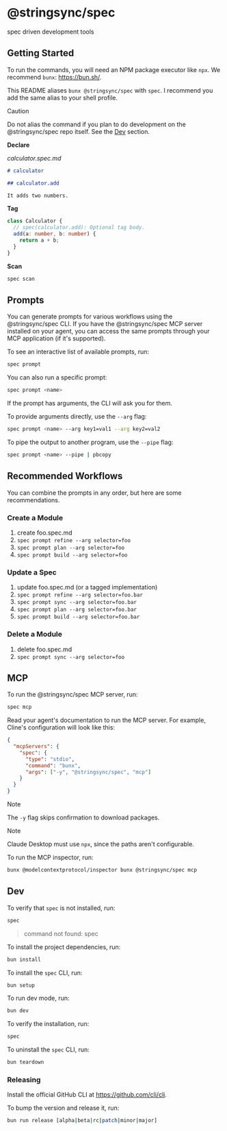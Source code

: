 # @stringsync/spec

spec driven development tools

## Getting Started

To run the commands, you will need an NPM package executor like `npx`. We recommend `bunx`: https://bun.sh/.

This README aliases `bunx @stringsync/spec` with `spec`. I recommend you add the same alias to your shell profile.

> [!CAUTION]
> Do not alias the command if you plan to do development on the @stringsync/spec repo itself. See the [Dev](#Dev) section.

**Declare**

_calculator.spec.md_

```md
# calculator

## calculator.add

It adds two numbers.
```

**Tag**

```ts
class Calculator {
  // spec(calculator.add): Optional tag body.
  add(a: number, b: number) {
    return a + b;
  }
}
```

**Scan**

```sh
spec scan
```

## Prompts

You can generate prompts for various workflows using the @stringsync/spec CLI. If you have the @stringsync/spec MCP server installed on your agent, you can access the same prompts through your MCP application (if it's supported).

To see an interactive list of available prompts, run:

```sh
spec prompt
```

You can also run a specific prompt:

```sh
spec prompt <name>
```

If the prompt has arguments, the CLI will ask you for them.

To provide arguments directly, use the `--arg` flag:

```sh
spec prompt <name> --arg key1=val1 --arg key2=val2
```

To pipe the output to another program, use the `--pipe` flag:

```sh
spec prompt <name> --pipe | pbcopy
```

## Recommended Workflows

You can combine the prompts in any order, but here are some recommendations.

### Create a Module

1. create foo.spec.md
2. `spec prompt refine --arg selector=foo`
3. `spec prompt plan --arg selector=foo`
4. `spec prompt build --arg selector=foo`

### Update a Spec

1. update foo.spec.md (or a tagged implementation)
2. `spec prompt refine --arg selector=foo.bar`
3. `spec prompt sync --arg selector=foo.bar`
4. `spec prompt plan --arg selector=foo.bar`
5. `spec prompt build --arg selector=foo.bar`

### Delete a Module

1. delete foo.spec.md
2. `spec prompt sync --arg selector=foo`

## MCP

To run the @stringsync/spec MCP server, run:

```sh
spec mcp
```

Read your agent's documentation to run the MCP server. For example, Cline's configuration will look like this:

```json
{
  "mcpServers": {
    "spec": {
      "type": "stdio",
      "command": "bunx",
      "args": ["-y", "@stringsync/spec", "mcp"]
    }
  }
}
```

> [!NOTE]  
> The `-y` flag skips confirmation to download packages.

> [!NOTE]  
> Claude Desktop must use `npx`, since the paths aren't configurable.

To run the MCP inspector, run:

```sh
bunx @modelcontextprotocol/inspector bunx @stringsync/spec mcp
```

## Dev

To verify that `spec` is not installed, run:

```sh
spec
```

> command not found: spec

To install the project dependencies, run:

```sh
bun install
```

To install the `spec` CLI, run:

```sh
bun setup
```

To run dev mode, run:

```sh
bun dev
```

To verify the installation, run:

```sh
spec
```

To uninstall the `spec` CLI, run:

```sh
bun teardown
```

### Releasing

Install the official GitHub CLI at https://github.com/cli/cli.

To bump the version and release it, run:

```sh
bun run release [alpha|beta|rc|patch|minor|major]
```
